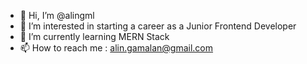 - 👋 Hi, I’m @alingml
- 👀 I’m interested in starting a career as a Junior Frontend Developer 
- 🌱 I’m currently learning MERN Stack
- 📫 How to reach me : alin.gamalan@gmail.com

<!---
alingml/alingml is a ✨ special ✨ repository because its `README.md` (this file) appears on your GitHub profile.
You can click the Preview link to take a look at your changes.
--->
